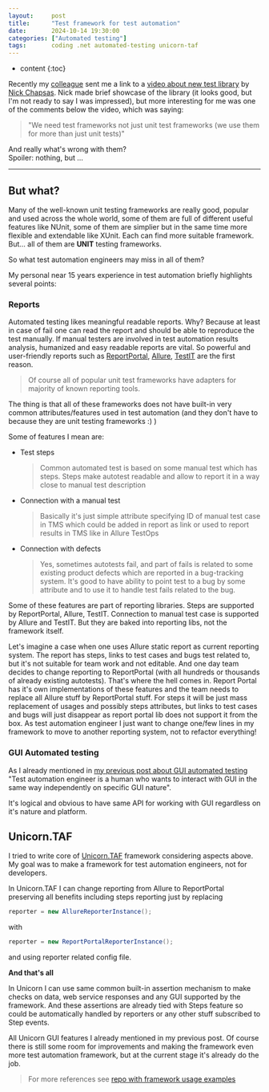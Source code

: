 ```yaml
---
layout:     post
title:      "Test framework for test automation"
date:       2024-10-14 19:30:00
categories: ["Automated testing"]
tags:       coding .net automated-testing unicorn-taf
---
```


* content
{:toc}

Recently my [colleague](https://ummshsh.github.io) sent me a link to a [video about new test library](https://youtu.be/dtdgm8lKJZU) by [Nick Chapsas](https://nickchapsas.com). Nick made brief showcase of the library (it looks good, but I'm not ready to say I was impressed), but more interesting for me was one of the comments below the video, which was saying:
 > "We need test frameworks not just unit test frameworks (we use them for more than just unit tests)"

And really what's wrong with them?  
Spoiler: nothing, but ...

* * *


## But what?

Many of the well-known unit testing frameworks are really good, popular and used across the whole world, some of them are full of different useful features like NUnit, some of them are simplier but in the same time more flexible and extendable like XUnit. Each can find more suitable framework. But... all of them are **UNIT** testing frameworks.

So what test automation engineers may miss in all of them?

My personal near 15 years experience in test automation briefly highlights several points:

### Reports
Automated testing likes meaningful readable reports. Why? Because at least in case of fail one can read the report and should be able to reproduce the test manually. If manual testers are involved in test automation results analysis, humanized and easy readable reports are vital. So powerful and user-friendly reports such as [ReportPortal](https://reportportal.io), [Allure](https://allurereport.org), [TestIT](https://testit.software) are the first reason.

 > Of course all of popular unit test frameworks have adapters for majority of known reporting tools.

The thing is that all of these frameworks does not have built-in very common attributes/features used in test automation (and they don't have to because they are unit testing frameworks :) )

Some of features I mean are:
 - Test steps
    > Common automated test is based on some manual test which has steps. Steps make autotest readable and allow to report it in a way close to manual test description
 - Connection with a manual test
    > Basically it's just simple attribute specifying ID of manual test case in TMS which could be added in report as link or used to report results in TMS like in Allure TestOps
 - Connection with defects
    > Yes, sometimes autotests fail, and part of fails is related to some existing product defects which are reported in a bug-tracking system. It's good to have ability to point test to a bug by some attribute and to use it to handle test fails related to the bug.

Some of these features are part of reporting libraries. Steps are supported by ReportPortal, Allure, TestIT. Connection to manual test case is supported by Allure and TestIT. But they are baked into reporting libs, not the framework itself. 

Let's imagine a case when one uses Allure static report as current reporting system. The report has steps, links to test cases and bugs test related to, but it's not suitable for team work and not editable. And one day team decides to change reporting to ReportPortal (with all hundreds or thousands of already existing autotests). That's where the hell comes in. Report Portal has it's own implementations of these features and the team needs to replace all Allure stuff by ReportPortal stuff. For steps it will be just mass replacement of usages and possibly steps attributes, but links to test cases and bugs will just disappear as report portal lib does not support it from the box.
As test automation engineer I just want to change one/few lines in my framework to move to another reporting system, not to refactor everything!

### GUI Automated testing

As I already mentioned in [my previous post about GUI automated testing](./2024/10/09/gui-test-automation-approach) "Test automation engineer is a human who wants to interact with GUI in the same way independently on specific GUI nature". 

It's logical and obvious to have same API for working with GUI regardless on it's nature and platform.

## Unicorn.TAF
I tried to write core of [Unicorn.TAF](https://unicorn-taf.github.io) framework considering aspects above. My goal was to make a framework for test automation engineers, not for developers.

In Unicorn.TAF I can change reporting from Allure to ReportPortal preserving all benefits including steps reporting just by replacing 
```csharp
reporter = new AllureReporterInstance();
```
with
```csharp
reporter = new ReportPortalReporterInstance();
```

and using reporter related config file.

**And that's all**

In Unicorn I can use same common built-in assertion mechanism to make checks on data, web service responses and any GUI supported by the framework. And these assertions are already tied with Steps feature so could be automatically handled by reporters or any other stuff subscribed to Step events.

All Unicorn GUI features I already mentioned in my previous post. Of course there is still some room for improvements and making the framework even more test automation framework, but at the current stage it's already do the job.

 > For more references see [repo with framework usage examples](https://github.com/Unicorn-TAF/examples)